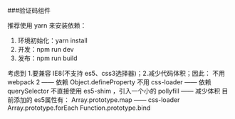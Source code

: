 ###验证码组件

推荐使用 yarn 来安装依赖：
1. 环境初始化：yarn install
2. 开发：npm run dev
3. 发布：npm run build


考虑到 1.要兼容 IE8(不支持 es5、css3选择器)；2.减少代码体积；因此：
不用 webpack 2 —— 依赖 Object.defineProperty
不用 css-loader —— 依赖 querySelector
不直接使用 es5-shim ，引入一个小的 pollyfill —— 减少体积
目前添加的 es5属性有：
Array.prototype.map —— css-loader
Array.prototype.forEach
Function.prototype.bind



